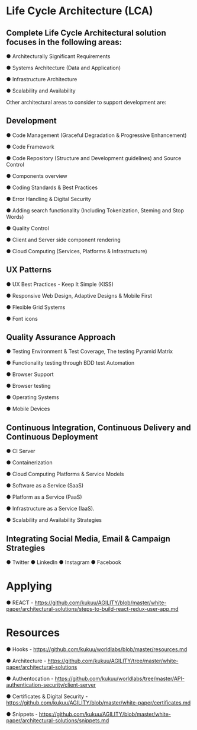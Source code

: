 
# Life Cycle Architecture (LCA)


## Complete Life Cycle Architectural solution focuses in the following areas:

● Architecturally Significant Requirements

● Systems Architecture (Data and Application)

● Infrastructure Architecture

● Scalability and Availability


Other architectural areas to consider to support development are: 
 

## Development

● Code Management (Graceful Degradation & Progressive Enhancement)

● Code Framework

● Code Repository (Structure and Development guidelines) and Source Control

● Components overview

● Coding Standards & Best Practices

● Error Handling & Digital Security

● Adding search functionality (Including Tokenization, Steming and Stop Words)

● Quality Control

● Client and Server side component rendering

● Cloud Computing (Services, Platforms & Infrastructure) 


## UX Patterns

● UX Best Practices - Keep It Simple (KISS)

● Responsive Web Design, Adaptive Designs & Mobile First

● Flexible Grid Systems

● Font icons


## Quality Assurance Approach

● Testing Environment & Test Coverage, The testing Pyramid Matrix

● Functionality testing through BDD test Automation

● Browser Support

● Browser testing

● Operating Systems

● Mobile Devices


## Continuous Integration, Continuous Delivery and Continuous Deployment

● CI Server

● Containerization

●  Cloud Computing Platforms & Service Models

●  Software as a Service (SaaS)

●  Platform as a Service (PaaS) 

●  Infrastructure as a Service (IaaS).

●  Scalability and Availability Strategies


##  Integrating Social Media, Email & Campaign Strategies

●  Twitter
●  LinkedIn
●  Instagram
●  Facebook

# Applying

●  REACT - https://github.com/kukuu/AGILITY/blob/master/white-paper/architectural-solutions/steps-to-build-react-redux-user-app.md

# Resources

● Hooks - https://github.com/kukuu/worldlabs/blob/master/resources.md 

● Architecture - https://github.com/kukuu/AGILITY/tree/master/white-paper/architectural-solutions

● Authentocation - https://github.com/kukuu/worldlabs/tree/master/API-authentication-security/client-server 

● Certificates & Digital Security - https://github.com/kukuu/AGILITY/blob/master/white-paper/certificates.md 

● Snippets - https://github.com/kukuu/AGILITY/blob/master/white-paper/architectural-solutions/snippets.md 


